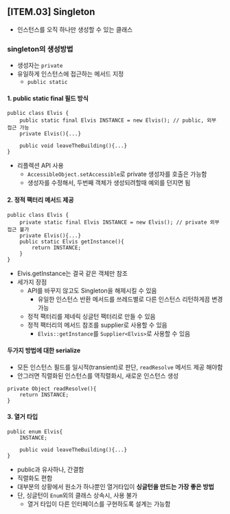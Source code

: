 ## [ITEM.03] Singleton
- 인스턴스를 오직 하나만 생성할 수 있는 클래스

### singleton의 생성방법
- 생성자는 `private`
- 유일하게 인스턴스에 접근하는 메서드 지정
    - `public static`
#### 1. public static final 필드 방식
```
public class Elvis {
    public static final Elvis INSTANCE = new Elvis(); // public, 외부 접근 가능
    private Elvis(){...}

    public void leaveTheBuilding(){...}
}
```
- 리플렉션 API 사용
    - `AccessibleObject.setAccessible`로 private 생성자를 호출은 가능함
    - 생성자를 수정해서, 두번째 객체가 생성되려할때 예외를 던지면 됨
#### 2. 정적 팩터리 메서드 제공
```
public class Elvis {
    private static final Elvis INSTANCE = new Elvis(); // private 외부 접근 불가
    private Elvis(){...}
    public static Elvis getInstance(){
        return INSTANCE;
    }
}
```
- Elvis.getInstance는 결국 같은 객체만 참조
- 세가지 장점
    - API를 바꾸지 않고도 Singleton을 해제시킬 수 있음
        - 유일한 인스턴스 반환 메서드를 쓰레드별로 다른 인스턴스 리턴하게끔 변경 가능
    - 정적 팩터리를 제네릭 싱글턴 팩터리로 만들 수 있음
    - 정적 팩터리의 메서드 참조를 supplier로 사용할 수 있음
        - `Elvis::getInstance`를 `Supplier<Elvis>`로 사용할 수 있음
#### 두가지 방법에 대한 serialize
- 모든 인스턴스 필드를 일시적(transient)로 판단, `readResolve` 메서드 제공 해야함
- 안그러면 직렬화된 인스턴스를 역직렬화시, 새로운 인스턴스 생성
```
private Object readResolve(){
    return INSTANCE;
}
```

#### 3. 열거 타입
```
public enum Elvis{
    INSTANCE;

    public void leaveTheBuilding(){...}
}
``` 
- public과 유사하나, 간결함
- 직렬화도 편함
- 대부분의 상황에서 원소가 하나뿐인 열거타입이 **싱글턴을 만드는 가장 좋은 방법**
- 단, 싱글턴이 `Enum`외의 클래스 상속시, 사용 불가
    - 열거 타입이 다른 인터페이스를 구현하도록 설계는 가능함